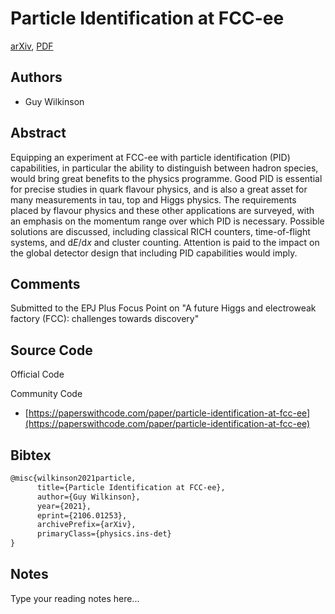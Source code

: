 
# Particle Identification at FCC-ee

[arXiv](https://arxiv.org/abs/2106.01253), [PDF](https://arxiv.org/pdf/2106.01253.pdf)

## Authors

- Guy Wilkinson

## Abstract

Equipping an experiment at FCC-ee with particle identification (PID) capabilities, in particular the ability to distinguish between hadron species, would bring great benefits to the physics programme. Good PID is essential for precise studies in quark flavour physics, and is also a great asset for many measurements in tau, top and Higgs physics. The requirements placed by flavour physics and these other applications are surveyed, with an emphasis on the momentum range over which PID is necessary. Possible solutions are discussed, including classical RICH counters, time-of-flight systems, and d$E$/d$x$ and cluster counting. Attention is paid to the impact on the global detector design that including PID capabilities would imply.

## Comments

Submitted to the EPJ Plus Focus Point on "A future Higgs and electroweak factory (FCC): challenges towards discovery"

## Source Code

Official Code



Community Code

- [https://paperswithcode.com/paper/particle-identification-at-fcc-ee](https://paperswithcode.com/paper/particle-identification-at-fcc-ee)

## Bibtex

```tex
@misc{wilkinson2021particle,
      title={Particle Identification at FCC-ee}, 
      author={Guy Wilkinson},
      year={2021},
      eprint={2106.01253},
      archivePrefix={arXiv},
      primaryClass={physics.ins-det}
}
```

## Notes

Type your reading notes here...

